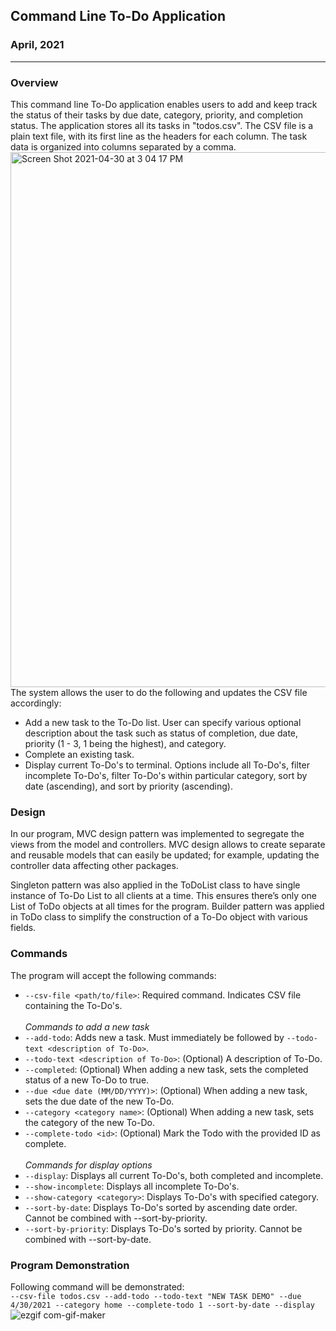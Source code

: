## Command Line To-Do Application
### April, 2021

--------------
### Overview
This command line To-Do application enables users to add and keep track the status of their tasks by due date, category, priority, and completion status. The application stores all its tasks in "todos.csv". The CSV file is a plain text file, with its first line as the headers for each column. The task data is organized into columns separated by a comma.<br />
<img width="856" alt="Screen Shot 2021-04-30 at 3 04 17 PM" src="https://user-images.githubusercontent.com/82434097/116758634-571b7200-a9c5-11eb-8f21-24dde86c6bd0.png"><br />
The system allows the user to do the following and updates the CSV file accordingly:
* Add a new task to the To-Do list. User can specify various optional description about the task such as status of completion, due date, priority (1 - 3, 1 being the highest), and category.
* Complete an existing task.
* Display current To-Do's to terminal. Options include all To-Do's, filter incomplete To-Do's, filter To-Do's within particular category, sort by date (ascending), and sort by priority (ascending).

### Design
In our program, MVC design pattern was implemented to segregate the views from the model and controllers. MVC design allows to create separate and reusable models that can easily be updated; for example, updating the controller data affecting other packages.

Singleton pattern was also applied in the ToDoList class to have single instance of To-Do List to all clients at a time. This ensures there’s only one List of ToDo objects at all times for the program. Builder pattern was applied in ToDo class to simplify the construction of a To-Do object with various fields.

### Commands
The program will accept the following commands:<br />
* ```--csv-file <path/to/file>```: Required command. Indicates CSV file containing the To-Do's.<br />
<br />*Commands to add a new task*
* ```--add-todo```: Adds new a task. Must immediately be followed by ```--todo-text <description of To-Do>```.
* ```--todo-text <description of To-Do>```: (Optional) A description of To-Do.
* ```--completed```: (Optional) When adding a new task, sets the completed status of a new To-Do to true.
* ```--due <due date (MM/DD/YYYY)>```: (Optional) When adding a new task, sets the due date of the new To-Do.
* ```--category <category name>```: (Optional) When adding a new task, sets the category of the new To-Do.
* ```--complete-todo <id>```: (Optional) Mark the Todo with the provided ID as complete.<br />
  <br />*Commands for display options*
* ```--display```: Displays all current To-Do's, both completed and incomplete.
* ```--show-incomplete```: Displays all incomplete To-Do's.
* ```--show-category <category>```: Displays To-Do's with specified category.
* ```--sort-by-date```: Displays To-Do's sorted by ascending date order. Cannot be combined with --sort-by-priority.
* ```--sort-by-priority```: Displays To-Do's sorted by priority. Cannot be combined with --sort-by-date.

### Program Demonstration
Following command will be demonstrated: <br />
```--csv-file todos.csv --add-todo --todo-text "NEW TASK DEMO" --due 4/30/2021 --category home --complete-todo 1 --sort-by-date --display```<br />
![ezgif com-gif-maker](https://user-images.githubusercontent.com/82434097/116769345-4b917080-a9f0-11eb-95a7-174b75bf8f30.gif)
